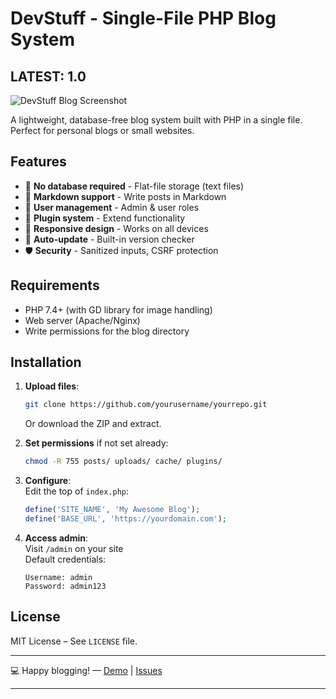 # DevStuff - Single-File PHP Blog System 
## LATEST: 1.0

![DevStuff Blog Screenshot](https://via.placeholder.com/800x400?text=DevStuff+Blog+Screenshot)

A lightweight, database-free blog system built with PHP in a single file. Perfect for personal blogs or small websites.

## Features

- 🚀 **No database required** - Flat-file storage (text files)  
- 📝 **Markdown support** - Write posts in Markdown  
- 🔐 **User management** - Admin & user roles  
- 🧩 **Plugin system** - Extend functionality  
- 📱 **Responsive design** - Works on all devices  
- 🔄 **Auto-update** - Built-in version checker  
- 🛡️ **Security** - Sanitized inputs, CSRF protection  

## Requirements

- PHP 7.4+ (with GD library for image handling)  
- Web server (Apache/Nginx)  
- Write permissions for the blog directory  

## Installation

1. **Upload files**:

   ```bash
   git clone https://github.com/yourusername/yourrepo.git
   ```
   Or download the ZIP and extract.

2. **Set permissions** if not set already:

   ```bash
   chmod -R 755 posts/ uploads/ cache/ plugins/
   ```

3. **Configure**:  
   Edit the top of `index.php`:

   ```php
   define('SITE_NAME', 'My Awesome Blog');
   define('BASE_URL', 'https://yourdomain.com');
   ```

4. **Access admin**:  
   Visit `/admin` on your site  
   Default credentials:

   ```
   Username: admin
   Password: admin123
   ```


## License

MIT License – See `LICENSE` file.

---

💻 Happy blogging! — [Demo](https://devstuff.lovestoblog.com) | [Issues](#)

---
